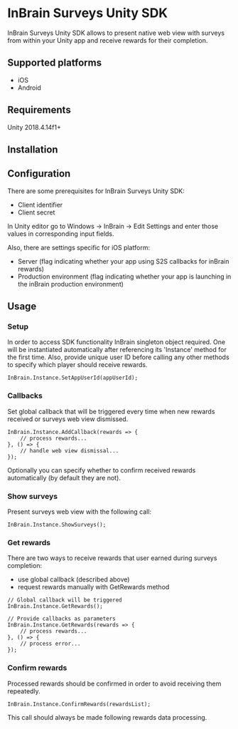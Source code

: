 # InBrain Surveys Unity SDK

InBrain Surveys Unity SDK allows to present native web view with surveys from within your Unity app and receive rewards for their completion.

## Supported platforms

- iOS
- Android

## Requirements

Unity 2018.4.14f1+

## Installation



## Configuration

There are some prerequisites for InBrain Surveys Unity SDK:
- Client identifier
- Client secret

In Unity editor go to Windows -> InBrain -> Edit Settings and enter those values in corresponding input fields.

Also, there are settings specific for iOS platform:
- Server (flag indicating whether your app using S2S callbacks for inBrain rewards)
- Production environment (flag indicating whether your app is launching in the inBrain production environment)

## Usage

### Setup

In order to access SDK functionality InBrain singleton object required. One will be instantiated automatically after referencing its 'Instance' method for the first time.
Also, provide unique user ID before calling any other methods to specify which player should receive rewards.

```
InBrain.Instance.SetAppUserId(appUserId);
```

### Callbacks

Set global callback that will be triggered every time when new rewards received or surveys web view dismissed.

```
InBrain.Instance.AddCallback(rewards => {
	// process rewards...
}, () => { 
	// handle web view dismissal... 
});
```

Optionally you can specify whether to confirm received rewards automatically (by default they are not).

### Show surveys

Present surveys web view with the following call:

```
InBrain.Instance.ShowSurveys();
```

### Get rewards

There are two ways to receive rewards that user earned during surveys completion:

- use global callback (described above)
- request rewards manually with GetRewards method

```
// Global callback will be triggered
InBrain.Instance.GetRewards();

// Provide callbacks as parameters
InBrain.Instance.GetRewards(rewards => {
	// process rewards...
}, () => { 
	// process error... 
});

```

### Confirm rewards

Processed rewards should be confirmed in order to avoid receiving them repeatedly.

```
InBrain.Instance.ConfirmRewards(rewardsList);
```

This call should always be made following rewards data processing.
